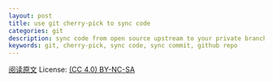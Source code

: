 ```yaml
---
layout: post
title: use git cherry-pick to sync code
categories: git
description: sync code from open source upstream to your private branch by using git cherry-pick
keywords: git, cherry-pick, sync code, sync commit, github repo
---
```


[阅读原文](https://zqfan.github.io/2022/04/05/git-cherry-pick/) License: [(CC 4.0) BY-NC-SA](http://creativecommons.org/licenses/by-nc-sa/4.0/)
